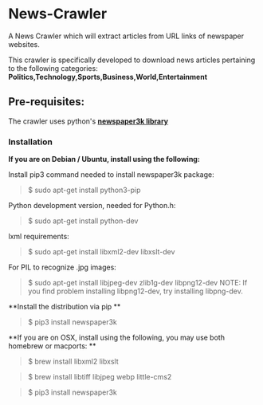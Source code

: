 # News-Crawler

A News Crawler which will extract articles from URL links of newspaper websites.

This crawler is specifically developed to download news articles pertaining to the following categories: **Politics,Technology,Sports,Business,World,Entertainment**

## Pre-requisites:

The crawler uses python's **[newspaper3k library](https://newspaper.readthedocs.io/en/latest/)**

### Installation</br>
**If you are on Debian / Ubuntu, install using the following:**

Install pip3 command needed to install newspaper3k package:
> $ sudo apt-get install python3-pip</br>

Python development version, needed for Python.h:
> $ sudo apt-get install python-dev

lxml requirements:
> $ sudo apt-get install libxml2-dev libxslt-dev

For PIL to recognize .jpg images:
> $ sudo apt-get install libjpeg-dev zlib1g-dev libpng12-dev
NOTE: If you find problem installing libpng12-dev, try installing libpng-dev.

**Install the distribution via pip **
> $ pip3 install newspaper3k

**If you are on OSX, install using the following, you may use both homebrew or macports: **

> $ brew install libxml2 libxslt

> $ brew install libtiff libjpeg webp little-cms2

> $ pip3 install newspaper3k
